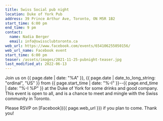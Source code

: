```yaml
---
title: Swiss Social pub night
location: Duke of York Pub
address: 39 Prince Arthur Ave, Toronto, ON M5R 1B2
start_time: 6:00 pm
end_time: 9 pm
contact:
  name: Nadia Berger
  email: info@swissclubtoronto.ca
web_url: https://www.facebook.com/events/654106255050156/
web_url_name: Facebook event
start_time: 6:00 pm
teaser: /assets/images/2021-11-25-pubnight-teaser.jpg
last_modified_at: 2022-06-13
---
```


Join us on {{ page.date | date: "%A" }}, {{ page.date | date_to_long_string:
"ordinal", "US" }} from {{ page.start_time | date: "%-I" }}--{{ page.end_time |
date: "%-I %P" }} at the Duke of York for some drinks and good company. This
event is open to all, and is a chance to meet and mingle with the Swiss
community in Toronto.

Please RSVP on [Facebook]({{ page.web_url }}) if you plan to come. Thank you!
